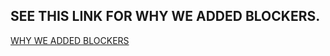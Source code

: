 ## SEE THIS LINK FOR WHY WE ADDED BLOCKERS.
[WHY WE ADDED BLOCKERS](https://github.com/Andrewshin-7th-technology-student/build-CI/tree/main?tab=readme-ov-file#updates-)
